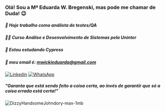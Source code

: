
### Olá! Sou a Mª Eduarda W. Bregenski, mas pode me chamar de Duda! 😉

##### 🏢 Hoje trabalho como análista de testes/QA
##### 👩‍🎓 Curso Análise e Desenvolvimento de Sistemas pela Uninter
##### 🎄 Estou estudando Cypress
##### 📧 meu email é: mwickieduarda@gmail.com

[![Linkedin](https://img.shields.io/badge/LinkedIn-0077B5?style=for-the-badge&logo=linkedin&logoColor=white/)](https://www.linkedin.com/in/mariaeduardabregenski/)
[![WhatsApp](https://img.shields.io/badge/WhatsApp-25D366?style=for-the-badge&logo=whatsapp&logoColor=white)](https://api.whatsapp.com/send?phone=5541992214890&text=Ol%C3%A1%2C%20encontrei%20seu%20perfil%20pelo%20GitHub!)

##### "Garanta que está sendo feito a coisa certa, ao invés de garantir que só a coisa errada está certa!"

![DizzyHandsomeJohndory-max-1mb](https://user-images.githubusercontent.com/91958845/147177382-eaa66adc-48b3-48aa-84f4-b8e24dd32267.gif)
